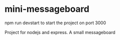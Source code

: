 # mini-messageboard

npm run devstart to start the project on port 3000

Project for nodejs and express.
A small messageboard
